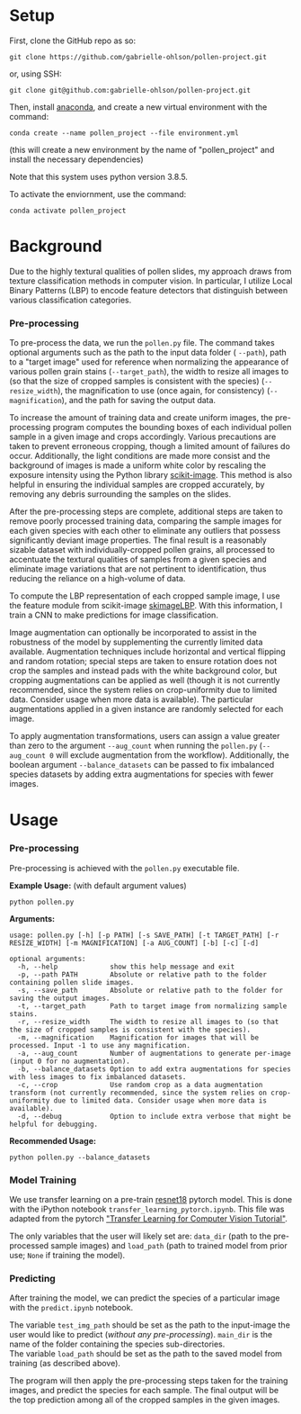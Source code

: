 # Setup

First, clone the GitHub repo as so:
```
git clone https://github.com/gabrielle-ohlson/pollen-project.git
```

or, using SSH:
```
git clone git@github.com:gabrielle-ohlson/pollen-project.git
```


Then, install [anaconda](https://www.anaconda.com/), and create a new virtual environment with the command:
<!-- In the console, run the command: -->
```console
conda create --name pollen_project --file environment.yml
```
<!-- conda create --name pollen_project python=3.8.5 ipython
```

Then, install the necessary dependencies:
```console
```

conda create --name pollen_project --file requirements.txt -->
(this will create a new environment by the name of "pollen_project" and install the necessary dependencies)

Note that this system uses python version 3.8.5.


To activate the enviornment, use the command:
```console
conda activate pollen_project
```

# Background

Due to the highly textural qualities of pollen slides, my approach draws from texture classification methods in computer vision.  In particular, I utilize Local Binary Patterns (LBP) to encode feature detectors that distinguish between various classification categories.

### Pre-processing

To pre-process the data, we run the `pollen.py` file.  The command takes optional arguments such as the path to the input data folder ( `--path`), path to a "target image" used for reference when normalizing the appearance of various pollen grain stains (`--target_path`), the width to resize all images to (so that the size of cropped samples is consistent with the species) (`--resize_width`), the magnification to use (once again, for consistency) (`--magnification`), and the path for saving the output data.

To increase the amount of training data and create uniform images, the pre-processing program computes the bounding boxes of each individual pollen sample in a given image and crops accordingly.  Various precautions are taken to prevent erroneous cropping, though a limited amount of failures do occur.  Additionally, the light conditions are made more consist and the background of images is made a uniform white color by rescaling the exposure intensity using the Python library [scikit-image]({https://scikit-image.org/docs/stable/api/skimage.exposure.html#skimage.exposure.rescale_intensity).  This method is also helpful in ensuring the individual samples are cropped accurately, by removing any debris surrounding the samples on the slides.

After the pre-processing steps are complete, additional steps are taken to remove poorly processed training data, comparing the sample images for each given species with each other to eliminate any outliers that possess significantly deviant image properties.  The final result is a reasonably sizable dataset with individually-cropped pollen grains, all processed to accentuate the textural qualities of samples from a given species and eliminate image variations that are not pertinent to identification, thus reducing the reliance on a high-volume of data.

To compute the LBP representation of each cropped sample image, I use the feature module from scikit-image [skimageLBP](https://scikit-image.org/docs/stable/auto_examples/features_detection/plot_local_binary_pattern.html).  With this information, I train a CNN to make predictions for image classification.

Image augmentation can optionally be incorporated to assist in the robustness of the model by supplementing the currently limited data available.  Augmentation techniques include horizontal and vertical flipping and random rotation; special steps are taken to ensure rotation does not crop the samples and instead pads with the white background color, but cropping augmentations can be applied as well (though it is not currently recommended, since the system relies on crop-uniformity due to limited data.  Consider usage when more data is available).  The particular augmentations applied in a given instance are randomly selected for each image.

To apply augmentation transformations, users can assign a value greater than zero to the argument `--aug_count` when running the `pollen.py` (`--aug_count 0` will exclude augmentation from the workflow).  Additionally, the boolean argument `--balance_datasets` can be passed to fix imbalanced species datasets by adding extra augmentations for species with fewer images.

# Usage

### Pre-processing

Pre-processing is achieved with the `pollen.py` executable file.

**Example Usage:** (with default argument values)
```console
python pollen.py 
```

**Arguments:**
```console
usage: pollen.py [-h] [-p PATH] [-s SAVE_PATH] [-t TARGET_PATH] [-r RESIZE_WIDTH] [-m MAGNIFICATION] [-a AUG_COUNT] [-b] [-c] [-d]

optional arguments:
  -h, --help             show this help message and exit
  -p, --path PATH        Absolute or relative path to the folder containing pollen slide images.
  -s, --save_path        Absolute or relative path to the folder for saving the output images.
  -t, --target_path      Path to target image from normalizing sample stains.
  -r, --resize_width     The width to resize all images to (so that the size of cropped samples is consistent with the species).
  -m, --magnification    Magnification for images that will be processed. Input -1 to use any magnification.
  -a, --aug_count        Number of augmentations to generate per-image (input 0 for no augmentation).
  -b, --balance_datasets Option to add extra augmentations for species with less images to fix imbalanced datasets.
  -c, --crop             Use random crop as a data augmentation transform (not currently recommended, since the system relies on crop-uniformity due to limited data. Consider usage when more data is available).
  -d, --debug            Option to include extra verbose that might be helpful for debugging.
```

**Recommended Usage:**
```console
python pollen.py --balance_datasets
```

### Model Training

We use transfer learning on a pre-train [resnet18](https://pytorch.org/hub/pytorch_vision_resnet/) pytorch model.  This is done with the iPython notebook `transfer_learning_pytorch.ipynb`.  This file was adapted from the pytorch ["Transfer Learning for Computer Vision Tutorial"]().

The only variables that the user will likely set are: `data_dir` (path to the pre-processed sample images) and `load_path` (path to trained model from prior use; `None` if training the model).

### Predicting 

After training the model, we can predict the species of a particular image with the `predict.ipynb` notebook.  

The variable `test_img_path` should be set as the path to the input-image the user would like to predict (*without any pre-processing*).  `main_dir` is the name of the folder containing the species sub-directories. \
The variable `load_path` should be set as the path to the saved model from training (as described above).

The program will then apply the pre-processing steps taken for the training images, and predict the species for each sample.  The final output will be the top prediction among all of the cropped samples in the given images.
